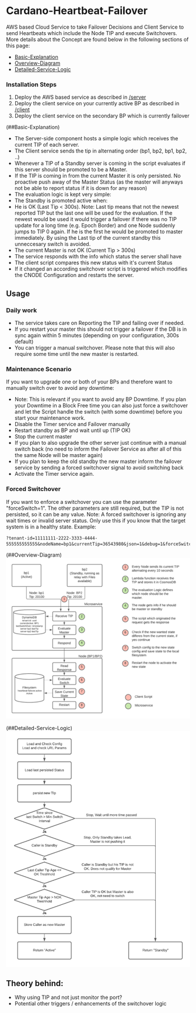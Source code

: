 # Cardano-Heartbeat-Failover
AWS based Cloud Service to take Failover Decisions and Client Service to send Heartbeats which include the Node TIP and execute Switchovers.
More details about the Concept are found below in the following sections of this page:

* [Basic-Explanation](##Basic-Explanation)
* [Overview-Diagram](##Overview-Diagram)
* [Detailed-Service-Logic](##Detailed-Service-Logic)


### Installation Steps
1. Deploy the AWS based service as described in [/server](/server)
2. Deploy the client service on your currently active BP as described in [/client](/client)
3. Deploy the client service on the secondary BP which is currently failover





(##Basic-Explanation)
* The Server-side component hosts a simple logic which receives the current TIP of each server.
* The Client service sends the tip in alternating order (bp1, bp2, bp1, bp2, ..)
* Whenever a TIP of a Standby server is coming in the script evaluates if this server should be promoted to be a Master.
* If the TIP is coming in from the current Master it is only persisted. No proactive push away of the Master Status (as the master will anyways not be able to report status if it is down for any reason)
* The evaluation logic is kept very simple:
* The Standby is promoted active when:
* He is OK (Last Tip < 300s). Note: Last tip means that not the newest reported TIP but the last one will be used for the evaluation. If the newest would be used it would trigger a failover if there was no TIP update for a long time (e.g. Epoch Border) and one Node suddenly jumps to TIP 0 again. If he is the first he would be promoted to master immediately. By using the Last tip of the current standby this unneccesary switch is avoided.
* The current Master is not OK (Current Tip > 300s)
* The service responds with the info which status the server shall have
* The client script compares this new status with it's current Status
* If it changed an according switchover script is triggered which modifies the CNODE Configuration and restarts the server.

## Usage
### Daily work
* The service takes care on Reporting the TIP and failing over if needed.
* If you restart your master this should not trigger a failover if the DB is in sync again within 5 minutes (depending on your configuration, 300s default)
* You can trigger a manual switchover. Please note that this will also require some time until the new master is restarted.

### Maintenance Scenario
If you want to upgrade one or both of your BPs and therefore want to manually switch over to avoid any downtime:
* Note: This is relevant if you want to avoid any BP Downtime. If you plan your Downtime in a Block Free time you can also just force a switchover and let the Script handle the switch (with some downtime) before you start your maintenance work.
* Disable the Timer service and Failover manually
* Restart standby as BP and wait until up (TIP OK)
* Stop the current master
* If you plan to also upgrade the other server just continue with a manual switch back (no need to inform the Failover Service as after all of this the same Node will be master again)
* If you plan to keep the old standby the new master inform the failover service by sending a forced switchover signal to avoid switching back
* Activate the Timer service again.


### Forced Switchover
If you want to enforce a switchover you can use the parameter "forceSwitch=1". The other parameters are still required, but the TIP is not persisted, so it can be any value.
Note: A forced switchover is ignoring any wait times or invalid server status. Only use this if you know that the target system is in a healthy state.
Example:
```
?tenant-id=11111111-2222-3333-4444-555555555555&nodeName=bp1&currentTip=36543980&json=1&debug=1&forceSwitch=1
```


(##Overview-Diagram)
![Overview Diagram](/docs/Failover-HighLevel-Flow.png)

(##Detailed-Service-Logic)
![Detailed Service Logic](/docs/Microservice%20Logic.png)

## Theory behind:
- Why using TIP and not just monitor the port?
- Potential other triggers / enhancements of the switchover logic
